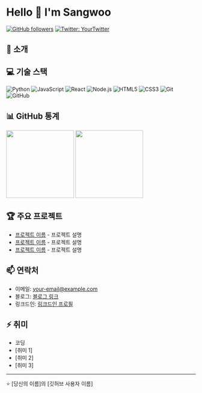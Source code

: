# Hello 👋 I'm Sangwoo

[![GitHub followers](https://img.shields.io/github/followers/your-username?style=social)](https://github.com/your-username)
[![Twitter: YourTwitter](https://img.shields.io/twitter/follow/your-twitter?style=social)](https://twitter.com/your-twitter)

## 🚀 소개


## 💻 기술 스택
![Python](https://img.shields.io/badge/-Python-black?style=flat-square&logo=Python)
![JavaScript](https://img.shields.io/badge/-JavaScript-black?style=flat-square&logo=javascript)
![React](https://img.shields.io/badge/-React-black?style=flat-square&logo=react)
![Node.js](https://img.shields.io/badge/-Node.js-black?style=flat-square&logo=Node.js)
![HTML5](https://img.shields.io/badge/-HTML5-E34F26?style=flat-square&logo=html5&logoColor=white)
![CSS3](https://img.shields.io/badge/-CSS3-1572B6?style=flat-square&logo=css3)
![Git](https://img.shields.io/badge/-Git-black?style=flat-square&logo=git)
![GitHub](https://img.shields.io/badge/-GitHub-181717?style=flat-square&logo=github)

## 📊 GitHub 통계
<p>
  <img height="180em" src="https://github-readme-stats.vercel.app/api?username=Sangwoo421&show_icons=true&theme=radical" />
  <img height="180em" src="https://github-readme-stats.vercel.app/api/top-langs/?username=Sangwoo421&layout=compact&theme=radical" />
</p>

## 🏆 주요 프로젝트
- [프로젝트 이름](https://github.com/your-username/project-1) - 프로젝트 설명
- [프로젝트 이름](https://github.com/your-username/project-2) - 프로젝트 설명
- [프로젝트 이름](https://github.com/your-username/project-3) - 프로젝트 설명

## 📫 연락처
- 이메일: your-email@example.com
- 블로그: [블로그 링크](https://your-blog.com)
- 링크드인: [링크드인 프로필](https://linkedin.com/in/your-linkedin)

## ⚡ 취미
- 코딩
- [취미 1]
- [취미 2]
- [취미 3]

---
⭐️ [당신의 이름]의 [깃허브 사용자 이름]
